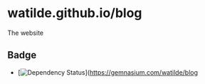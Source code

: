 # watilde.github.io/blog

The website

## Badge
+ [![Dependency Status](https://gemnasium.com/watilde/blog.svg)](https://gemnasium.com/watilde/blog
